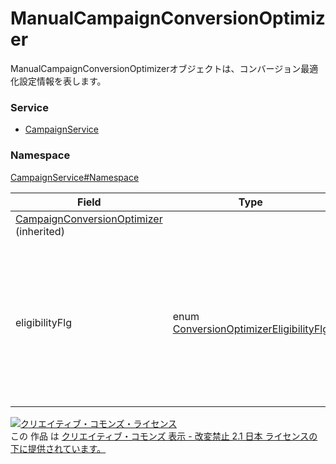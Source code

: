 # ManualCampaignConversionOptimizer
ManualCampaignConversionOptimizerオブジェクトは、コンバージョン最適化設定情報を表します。
### Service
+ [CampaignService](../../services/CampaignService.md)

### Namespace
[CampaignService#Namespace](../../services/CampaignService.md#namespace)

| Field | Type | response| add | set | remove | Description |
|---|---|---|---|---|---|---|
|<a href="CampaignConversionOptimizer.md">CampaignConversionOptimizer</a> (inherited)|||||||
| eligibilityFlg| enum <a href="./ConversionOptimizerEligibilityFlg.md">ConversionOptimizerEligibilityFlg</a>| yes| Ignore| Ignore| Ignore| コンバージョン最適化使用可否です。<br>※DISABLEの場合は自動入札（コンバージョン最適化）は使えません。|

<a rel="license" href="http://creativecommons.org/licenses/by-nd/2.1/jp/"><img alt="クリエイティブ・コモンズ・ライセンス" style="border-width:0" src="https://i.creativecommons.org/l/by-nd/2.1/jp/88x31.png" /></a><br />この 作品 は <a rel="license" href="http://creativecommons.org/licenses/by-nd/2.1/jp/">クリエイティブ・コモンズ 表示 - 改変禁止 2.1 日本 ライセンスの下に提供されています。</a>
